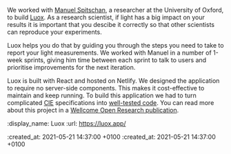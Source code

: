 We worked with [Manuel Spitschan](https://www.psy.ox.ac.uk/team/manuel-spitschan), a researcher at the University of Oxford, to build [Luox](https://luox.app). As a research scientist, if light has a big impact on your results it is important that you descibe it correctly so that other scientists can reproduce your experiments.

Luox helps you do that by guiding you through the steps you need to take to report your light measurements. We worked with Manuel in a number of 1-week sprints, giving him time between each sprint to talk to users and prioritise improvements for the next iteration.

Luox is built with React and hosted on Netlify. We designed the application to require no server-side components. This makes it cost-effective to maintain and keep running. To build this application we had to turn complicated [CIE](http://cie.co.at/) specifications into [well-tested code](https://github.com/luox-app/luox). You can read more about this project in a [Wellcome Open Research publication](https://wellcomeopenresearch.org/articles/6-69).

:display_name: Luox
:url: https://luox.app/

:created_at: 2021-05-21 14:37:00 +0100
:created_at: 2021-05-21 14:37:00 +0100
